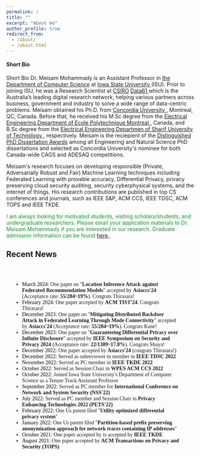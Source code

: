 ```yaml
---
permalink: /
title: ""
excerpt: "About me"
author_profile: true
redirect_from: 
  - /about/
  - /about.html
---
```


<h4 class="desktop-title">Short Bio</h4>
<p><span class="mobile-title">Short Bio</span> Dr. Meisam Mohammady is an Assistant Professor in <a href="https://www.cs.iastate.edu">the Department of Computer Science</a> at <a href="https://www.iastate.edu">Iowa State University </a> (ISU). Prior to joining ISU, he was a Research Scientist at <a href="https://www.csiro.au/en/">CSIRO</a> <a href=" https://data61.csiro.au/">Data61 </a> which is the Australia’s leading digital research network, helping various partners across business, government and industry to solve a wide range of data-centric problems. Meisam obtained his Ph.D. from <a href="https://www.concordia.ca/ginacody/info-systems-eng.html"> Concordia University </a>, Montreal, QC, Canada. Before that, he received his M.Sc degree from the <a href="https://polymtl.ca/ge"> Electrical Engineering Department of Ecole Polytechnique Montreal </a>, Canada, and B.Sc degree from the <a href="https://www.ee.sharif.edu/en/"> Electrical Engineering Departmen of Sharif University of Technology </a>, respectively. Meisam is the reciepient of the  <a href="https://github.com/meisamcs/meisamcs.github.io/blob/master/Certificate.PNG"> Distinguished PhD Dissertation Awards</a> among all Engineering and Natural Science PhD dissertations and selected as Concordia University's nominee for both Canada-wide CAGS and ADESAQ competitions. 
</p>

<p>
Meisam's research focuses on developing responsible (Private, Adversarially Robust and Fair) Machine Learning techniques including Federated Learning with provable accuracy, Differential Privacy, privacy preserving cloud security auditing, security cyberphysical systems, and the internet of things. His research contributions are published in top CS conferences and journals, such as IEEE S&P, ACM CCS, IEEE TDSC, ACM TOPS and IEEE TKDE.
</p>


<p style="color: #109c28;"> I am always looking for motivated students, visiting scholars/students, and undergraduate researchers. Please email your application materials to Dr. Meisam Mohammady if you are interested in our research. Graduate admission information can be found <a href="https://www.cs.iastate.edu/computer-science-graduate-admissions"> here </a>.</p>
  
<h2>Recent News</h2>

<ul class="blog-title-list" style="background: transparent; padding: 3em; font-family: 'Times New Roman', Times, serif;">
  <li><span style="color: black; text-decoration: none;">March     2024:</span> One paper on "<strong>Location Inference Attack against Federated Recommendation 
  Models</strong>" accepted by <strong>Asiaccs'24</strong> (Acceptance rate: <strong>55/284~19%</strong>). Congrats Thirasara! </li>
  <li><span style="color: black; text-decoration: none;">February  2024:</span> One paper accepted by <strong>ACM TIST'24</strong>. Congrats Thirasara! </li>
  <li><span style="color: black; text-decoration: none;">December    2023:</span> One paper on "<strong>Mitigating Distributed Backdoor Attack in Federated Learning 
  Through Mode Connectivity</strong>" accepted by <strong>Asiaccs'24</strong> (Acceptance rate: <strong>55/284~19%</strong>). Congrats Kane! </li>
  <li><span style="color: black; text-decoration: none;">December    2023:</span> One paper on "<strong>Guaranteeing Differential Privacy over Infinite Disclosure</strong>" accepted by <strong>IEEE Symposium on Security and Privacy 2024</strong> (Acceptance rate: <strong>22/1389~17.8%</strong>). Congrats Shuya! </li>
  
  <li><span style="color: black; text-decoration: none;">December 2022:</span> One paper accepted by <strong>Asiaccs'24</strong> (congrats Thirasara!) </li>
  <li><span style="color: black; text-decoration: none;">December 2022:</span> Served as subreviewer in  member in <strong>IEEE TDSC 2022</strong></li>
  <li><span style="color: black; text-decoration: none;">November 2022:</span> Served as PC member in <strong>IEEE TKDE 2022</strong></li>
  <li><span style="color: black; text-decoration: none;">October 2022:</span> Served as Session Chair in <strong>WPES ACM CCS 2022</strong></li>
  <li><span style="color: black; text-decoration: none;">October 2022:</span> Joined Iowa State University's Department of Computer Science as a Tenure Track Assistant Professor</li>
  <li><span style="color: black; text-decoration: none;">September 2022:</span> Served as PC member for <strong>International Conference on Network and System Security (NSS'22)</strong></li>
  <li><span style="color: black; text-decoration: none;">July 2022:</span> Served as PC member and Session Chair in <strong>Privacy Enhancing Technologies 2022 (PETS'22)</strong> </li>
  <li><span style="color: black; text-decoration: none;">February 2022:</span> One Us patent filed "<strong>Utility optimized differential privacy system</strong>"</li>
  <li><span style="color: black; text-decoration: none;">January 2022:</span> One Us patent filed "<strong>Partition-based prefix preserving anonymization approach for network traces containing IP addresses</strong>"</li>
  <li><span style="color: black; text-decoration: none;">October 2021:</span> One paper accepted by is accepted by <strong>IEEE TKDE</strong></li>
  <li><span style="color: black; text-decoration: none;">August 2021:</span> One paper accepted by <strong>ACM Transactions on Privacy and Security (TOPS)</strong></li>
</ul>